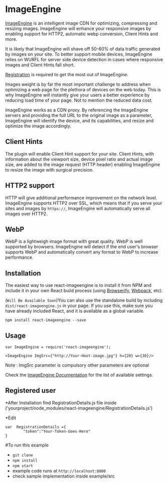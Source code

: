 

# ImageEngine

[ImageEngine](http://www.scientiamobile.com/page/imageengine?utm_source=npmjs.com&utm_medium=page&utm_term=react-component&utm_campaign=react-component) is an intelligent image CDN for optimizing, compressing and resizing images. ImageEngine will enhance your responsive images by enabling support for HTTP2, automatic webp conversion, Client Hints and more.

It is likely that ImageEngine will shave off 50-60% of data traffic generated by images on your site. To better support mobile devices, ImageEngine relies on WURFL for server side device detection in cases where responsive images and Client Hints fall short.

[Registration](https://scientiamobile.com/imageengine/signup?utm_source=npmjs.com&utm_medium=page&utm_term=react-component&utm_campaign=react-component#imageengine-lite) is required to get the most out of ImageEngine. 

Images weight is by far the most important challenge to address when optimizing a web page for the plethora of devices on the web today. This is why ImageEngine will instantly give your users a better experience by reducing load time of your page. Not to mention the reduced data cost.

ImageEngine works as a CDN proxy. By referencing the ImageEngine servers and providing the full URL to the original image as a parameter, ImageEngine will identify the device, and its capabilities, and resize and optimize the image accordingly.

## Client Hints

The plugin will enable Client Hint support for your site. Client Hints, with information about the viewport size, device pixel ratio and actual image size, are added to the image request (HTTP header) enabling ImageEngine to resize the image with surgical precision.

## HTTP2 support

HTTP will give additional performance improvement on the network level. ImageEngine supports HTTP2 over SSL, which means that if you serve your sites and images by `https://`, ImageEngine will automatically serve all images over HTTP2.

## WebP

WebP is a lightweigh image format with great quality. WebP is well supported by browsers. ImageEngine will detect if the end user's browser supports WebP and automatically convert any format to WebP to increase performance.


## Installation

The easiest way to use react-imageengine is to install it from NPM and include it in your own React build process (using [Browserify](http://browserify.org), [Webpack](http://webpack.github.io/), etc).

(`Will Be Available Soon`)You can also use the standalone build by including `dist/react-imageengine.js` in your page. If you use this, make sure you have already included React, and it is available as a global variable.

```
npm install react-imageengine --save
```


## Usage


```
var ImageEngine = require('react-imageengine');

<ImageEngine ImgSrc={"http://Your-Host-image.jpg"} h={20} w={30}/>
```


Note : ImgSrc parameter is compulsory other parameters are optional

Check the [ImageEngine Documentation](https://docs.scientiamobile.com/documentation/image-engine/image-engine-getting-started?utm_source=npmjs.com&utm_medium=page&utm_term=react-component&utm_campaign=react-component) for the list of available settings.

##  Registered user

*After Installation find RegistrationDetails.js file inside ('yourproject/node_modules/react-imageengine/RegistrationDetails.js')



*Edit

```
var  RegistrationDetails ={
		"token":"Your-Token-Goes-Here"
}
```

#To run this example

* `git clone`
* `npm install`
* `npm start`
* example code runs at `http://localhost:8000`
* check sample implementation inside example/src
